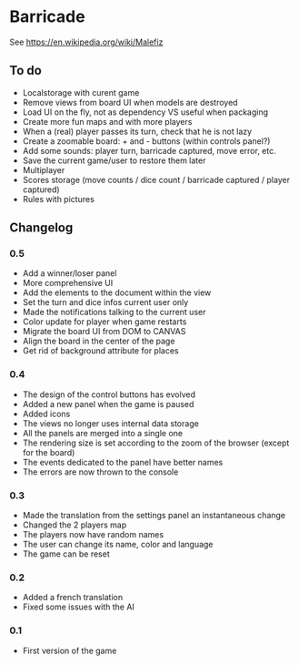 # Barricade

See https://en.wikipedia.org/wiki/Malefiz


## To do

* Localstorage with curent game
* Remove views from board UI when models are destroyed
* Load UI on the fly, not as dependency VS useful when packaging
* Create more fun maps and with more players
* When a (real) player passes its turn, check that he is not lazy
* Create a zoomable board: + and - buttons (within controls panel?)
* Add some sounds: player turn, barricade captured, move error, etc.
* Save the current game/user to restore them later
* Multiplayer
* Scores storage (move counts / dice count / barricade captured / player captured)
* Rules with pictures


## Changelog

### 0.5

* Add a winner/loser panel
* More comprehensive UI
* Add the elements to the document within the view
* Set the turn and dice infos current user only
* Made the notifications talking to the current user
* Color update for player when game restarts
* Migrate the board UI from DOM to CANVAS
* Align the board in the center of the page
* Get rid of background attribute for places


### 0.4

* The design of the control buttons has evolved
* Added a new panel when the game is paused
* Added icons
* The views no longer uses internal data storage
* All the panels are merged into a single one
* The rendering size is set according to the zoom of the browser (except for the board)
* The events dedicated to the panel have better names
* The errors are now thrown to the console


### 0.3

* Made the translation from the settings panel an instantaneous change
* Changed the 2 players map
* The players now have random names
* The user can change its name, color and language
* The game can be reset


### 0.2

* Added a french translation
* Fixed some issues with the AI


### 0.1

* First version of the game
